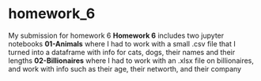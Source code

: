 # homework_6
My submission for homework 6
**Homework 6** includes two jupyter notebooks
**01-Animals** where I had to work with a small .csv file that I turned into a dataframe with info for cats, dogs, their names and their lengths
**02-Billionaires** where I had to work with an .xlsx file on billionaires, and work with info such as their age, their networth, and their company
